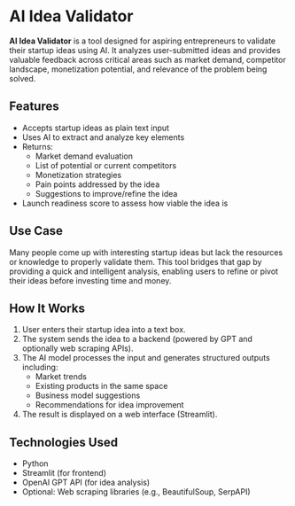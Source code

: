 # AI Idea Validator

**AI Idea Validator** is a tool designed for aspiring entrepreneurs to validate their startup ideas using AI. It analyzes user-submitted ideas and provides valuable feedback across critical areas such as market demand, competitor landscape, monetization potential, and relevance of the problem being solved.

## Features

- Accepts startup ideas as plain text input
- Uses AI to extract and analyze key elements
- Returns:
  - Market demand evaluation
  - List of potential or current competitors
  - Monetization strategies
  - Pain points addressed by the idea
  - Suggestions to improve/refine the idea
- Launch readiness score to assess how viable the idea is

## Use Case

Many people come up with interesting startup ideas but lack the resources or knowledge to properly validate them. 
This tool bridges that gap by providing a quick and intelligent analysis, enabling users to refine or pivot their ideas before investing time and money.

## How It Works

1. User enters their startup idea into a text box.
2. The system sends the idea to a backend (powered by GPT and optionally web scraping APIs).
3. The AI model processes the input and generates structured outputs including:
   - Market trends
   - Existing products in the same space
   - Business model suggestions
   - Recommendations for idea improvement
4. The result is displayed on a web interface (Streamlit).

## Technologies Used

- Python
- Streamlit (for frontend)
- OpenAI GPT API (for idea analysis)
- Optional: Web scraping libraries (e.g., BeautifulSoup, SerpAPI)
